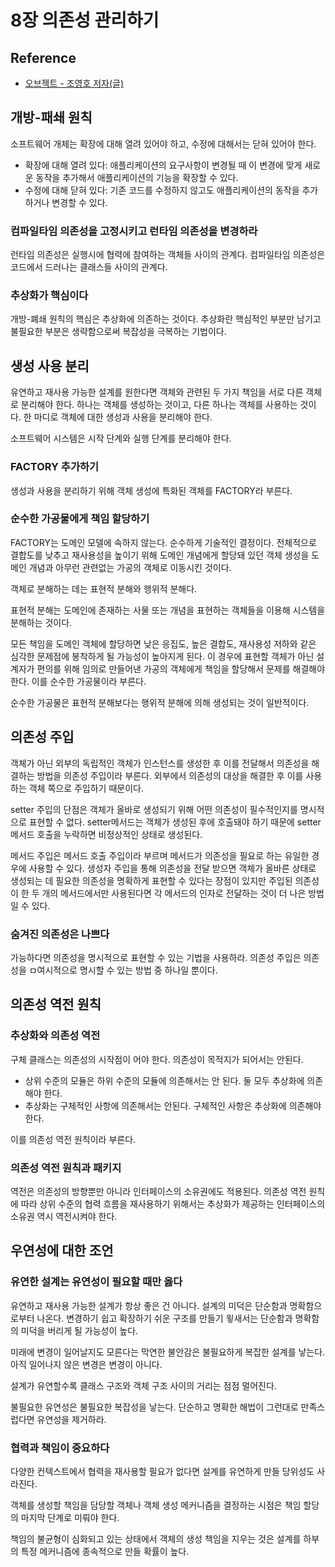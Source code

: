 # 8장 의존성 관리하기

## Reference

- [오브젝트 - 조영호 저자(글)](https://product.kyobobook.co.kr/detail/S000001766367)

## 개방-패쇄 원칙

소프트웨어 개체는 확장에 대해 열려 있어야 하고, 수정에 대해서는 닫혀 있어야 한다.

- 확장에 대해 열려 있다: 애플리케이션의 요구사항이 변경될 때 이 변경에 맞게 새로운 동작을 추가해서 애플리케이션의 기능을 확장할 수 있다.
- 수정에 대해 닫혀 있다: 기존 코드를 수정하지 않고도 애플리케이션의 동작을 추가하거나 변경할 수 있다.

### 컴파일타임 의존성을 고정시키고 런타임 의존성을 변경하라

런타임 의존성은 실행시에 협력에 참여하는 객체들 사이의 관계다. 컴파일타임 의존성은 코드에서 드러나는 클래스들 사이의 관계다.

### 추상화가 핵심이다

개방-폐쇄 원칙의 핵심은 추상화에 의존하는 것이다. 추상화란 핵심적인 부분만 남기고 불필요한 부분은 생략함으로써 복잡성을 극복하는 기법이다.

## 생성 사용 분리

유연하고 재사용 가능한 설계를 원한다면 객체와 관련된 두 가지 책임을 서로 다른 객체로 분리해야 한다. 하나는 객체를 생성하는 것이고, 다른 하나는 객체를 사용하는 것이다. 한 마디로 객체에 대한 생성과 사용을 분리해야 한다.

소프트웨어 시스템은 시작 단계와 실행 단계를 분리해야 한다.

### FACTORY 추가하기

생성과 사용을 분리하기 위해 객체 생성에 특화된 객체를 FACTORY라 부른다.

### 순수한 가공물에게 책임 할당하기

FACTORY는 도메인 모델에 속하지 않는다. 순수하게 기술적인 결정이다. 전체적으로 결합도를 낮추고 재사용성을 높이기 위해 도메인 개념에게 할당돼 있던 객체 생성을 도메인 개념과 아무런 관련없는 가공의 객체로 이동시킨 것이다.

객체로 분해하는 데는 표현적 분해와 행위적 분해다.

표현적 분해는 도메인에 존재하는 사물 또는 개념을 표현하는 객체들을 이용해 시스템을 분해하는 것이다.

모든 책임을 도메인 객체에 할당하면 낮은 응집도, 높은 결합도, 재사용성 저하와 같은 심각한 문제점에 봉착하게 될 가능성이 높아지게 된다. 이 경우에 표현할 객체가 아닌 설계자가 편의를 위해 임의로 만들어낸 가공의 객체에게 책임을 할당해서 문제를 해결해야 한다. 이를 순수한 가공물이라 부른다.

순수한 가공물은 표현적 분해보다는 행위적 분해에 의해 생성되는 것이 일반적이다.

## 의존성 주입

객체가 아닌 외부의 독립적인 객체가 인스턴스를 생성한 후 이를 전달해서 의존성을 해결하는 방법을 의존성 주입이라 부른다. 외부에서 의존성의 대상을 해결한 후 이를 사용하는 객체 쪽으로 주입하기 때문이다.

setter 주입의 단점은 객체가 올바로 생성되기 위해 어떤 의존성이 필수적인지를 명시적으로 표현할 수 없다. setter메서드는 객체가 생성된 후에 호출돼야 하기 때문에 setter메서드 호출을 누락하면 비정상적인 상태로 생성된다.

메서드 주입은 메서드 호출 주입이라 부르며 메서드가 의존성을 필요로 하는 유일한 경우에 사용할 수 있다. 생성자 주입을 통해 의존성을 전달 받으면 객체가 올바른 상태로 생성되는 데 필요한 의존성을 명확하게 표현할 수 있다는 장점이 있지만 주입된 의존성이 한 두 개의 메서드에서만 사용된다면 각 메서드의 인자로 전달하는 것이 더 나은 방법일 수 있다.

### 숨겨진 의존성은 나쁘다

가능하다면 의존성을 명시적으로 표현할 수 있는 기법을 사용하라. 의존성 주입은 의존성을 ㅁ여시적으로 명시할 수 있는 방법 중 하나일 뿐이다.

## 의존성 역전 원칙

### 추상화와 의존성 역전

구체 클래스는 의존성의 시작점이 어야 한다. 의존성이 목적지가 되어서는 안된다.

- 상위 수준의 모듈은 하위 수준의 모듈에 의존해서는 안 된다. 둘 모두 추상화에 의존해야 한다.
- 추상화는 구체적인 사항에 의존해서는 안된다. 구체적인 사항은 추상화에 의존해야 한다.

이를 의존성 역전 원칙이라 부른다.

### 의존성 역전 원칙과 패키지

역전은 의존성의 방향뿐만 아니라 인터페이스의 소유권에도 적용된다. 의존성 역전 원칙에 따라 상위 수준의 협력 흐름을 재사용하기 위해서는 추상화가 제공하는 인터페이스의 소유권 역시 역전시켜야 한다.

## 우연성에 대한 조언

### 유연한 설계는 유연성이 필요할 때만 옳다

유연하고 재사용 가능한 설계가 항상 좋은 건 아니다. 설계의 미덕은 단순함과 명확함으로부터 나온다. 변경하기 쉽고 확장하기 쉬운 구조를 만들기 윟새서는 단순함과 명확함의 미덕을 버리게 될 가능성이 높다.

미래에 변경이 일어날지도 모른다는 막연한 불안감은 불필요하게 복잡한 설계를 낳는다. 아직 일어나지 않은 변경은 변경이 아니다.

설계가 유연할수록 클래스 구조와 객체 구조 사이의 거리는 점점 멀어진다.

불필요한 유연성은 불필요한 복잡성을 낳는다. 단순하고 명확한 해법이 그런대로 만족스럽다면 유연성을 제거하라.

### 협력과 책임이 중요하다

다양한 컨텍스트에서 협력을 재사용할 필요가 없다면 설계를 유연하게 만들 당위성도 사라진다.

객체를 생성할 책임을 담당할 객체나 객체 생성 메커니즘을 결정하는 시점은 책임 할당의 마지막 단계로 미뤄야 한다.

책임의 불균형이 심화되고 있는 상태에서 객체의 생성 책임을 지우는 것은 설계를 하부의 특정 메커니즘에 종속적으로 만들 확률이 높다.